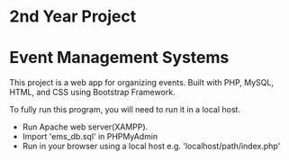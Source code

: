 # 2nd Year Project

# Event Management Systems

<p>
This project is a web app for organizing events. Built with PHP, MySQL, HTML, and CSS using Bootstrap Framework.
<p>
To fully run this program, you will need to run it in a local host.
<ul>
<li>Run Apache web server(XAMPP).</li>
<li>Import 'ems_db.sql' in PHPMyAdmin</li>
<li>Run in your browser using a local host e.g. 'localhost/path/index.php'
</ul>
